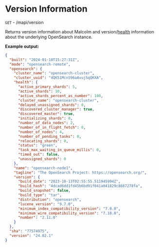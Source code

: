 # Version Information

`GET` - /mapi/version

Returns version information about Malcolm and version/[health](https://opensearch.org/docs/latest/opensearch/rest-api/cluster-health/) information about the underlying OpenSearch instance.

**Example output:**

```json
{
  "built": "2024-01-10T15:27:31Z",
  "mode": "opensearch-remote",
  "opensearch": {
    "cluster_name": "opensearch-cluster",
    "cluster_uuid": "4QK51McnS96aAvuj5qQKXA",
    "health": {
      "active_primary_shards": 5,
      "active_shards": 10,
      "active_shards_percent_as_number": 100,
      "cluster_name": "opensearch-cluster",
      "delayed_unassigned_shards": 0,
      "discovered_cluster_manager": true,
      "discovered_master": true,
      "initializing_shards": 0,
      "number_of_data_nodes": 2,
      "number_of_in_flight_fetch": 0,
      "number_of_nodes": 4,
      "number_of_pending_tasks": 0,
      "relocating_shards": 0,
      "status": "green",
      "task_max_waiting_in_queue_millis": 0,
      "timed_out": false,
      "unassigned_shards": 0
    },
    "name": "opensearch-node1",
    "tagline": "The OpenSearch Project: https://opensearch.org/",
    "version": {
      "build_date": "2023-10-13T02:55:55.511945994Z",
      "build_hash": "4dcad6dd1fd45b6bd91f041a041829c8687278fa",
      "build_snapshot": false,
      "build_type": "tar",
      "distribution": "opensearch",
      "lucene_version": "9.7.0",
      "minimum_index_compatibility_version": "7.0.0",
      "minimum_wire_compatibility_version": "7.10.0",
      "number": "2.11.0"
    }
  },
  "sha": "77574975",
  "version": "24.02.1"
}
```
